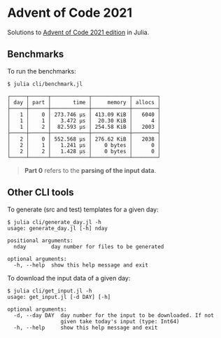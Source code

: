 # Advent of Code 2021

Solutions to [Advent of Code 2021 edition](https://adventofcode.com/2021) in Julia.

## Benchmarks

To run the benchmarks:

    $ julia cli/benchmark.jl

```
┌─────┬──────┬────────────┬────────────┬────────┐
│ day │ part │       time │     memory │ allocs │
├─────┼──────┼────────────┼────────────┼────────┤
│   1 │    0 │ 273.746 μs │ 413.09 KiB │   6040 │
│   1 │    1 │   3.472 μs │  20.30 KiB │      4 │
│   1 │    2 │  82.593 μs │ 254.58 KiB │   2003 │
├─────┼──────┼────────────┼────────────┼────────┤
│   2 │    0 │ 552.568 μs │ 276.62 KiB │   2038 │
│   2 │    1 │   1.241 μs │    0 bytes │      0 │
│   2 │    2 │   1.428 μs │    0 bytes │      0 │
└─────┴──────┴────────────┴────────────┴────────┘

```

> **Part 0** refers to the **parsing of the input data**.

## Other CLI tools

To generate (src and test) templates for a given day:
```
$ julia cli/generate_day.jl -h
usage: generate_day.jl [-h] nday

positional arguments:
  nday        day number for files to be generated

optional arguments:
  -h, --help  show this help message and exit
```

To download the input data of a given day:
```
$ julia cli/get_input.jl -h
usage: get_input.jl [-d DAY] [-h]

optional arguments:
  -d, --day DAY  day number for the input to be downloaded. If not
                 given take today's input (type: Int64)
  -h, --help     show this help message and exit
```
